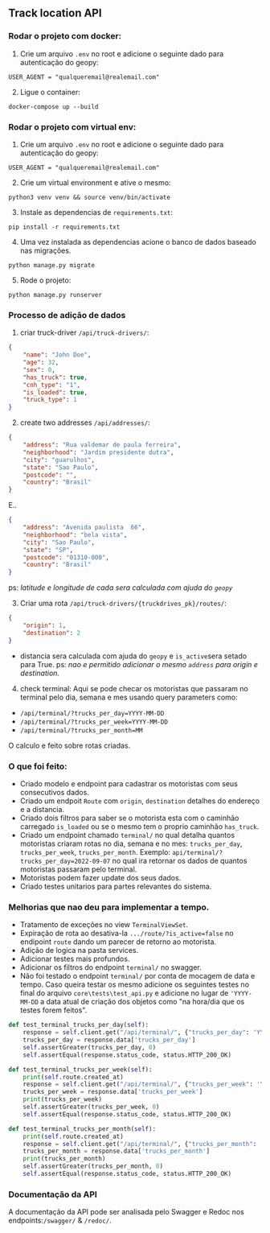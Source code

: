 ## Track location API

### Rodar o projeto com docker: 

1. Crie um arquivo `.env` no root e adicione o seguinte dado para autenticação do geopy:
```
USER_AGENT = "qualqueremail@realemail.com"
```

2. Ligue o container:
```
docker-compose up --build
```

### Rodar o projeto com virtual env:

1. Crie um arquivo `.env` no root e adicione o seguinte dado para autenticação do geopy:
```
USER_AGENT = "qualqueremail@realemail.com"
```
2. Crie um virtual environment e ative o mesmo:
```
python3 venv venv && source venv/bin/activate
```
3. Instale as dependencias de `requirements.txt`:
```
pip install -r requirements.txt
```
4. Uma vez instalada as dependencias acione o banco de dados baseado nas migrações.
```
python manage.py migrate
```
5. Rode o projeto:
```
python manage.py runserver
```

### Processo de adição de dados

1. criar truck-driver `/api/truck-drivers/`:
```JSON
{
    "name": "John Doe",
    "age": 32,
    "sex": 0,
    "has_truck": true,
    "cnh_type": "1",
    "is_loaded": true,
    "truck_type": 1
}
```
2. create two addresses `/api/addresses/`:
```JSON
{
    "address": "Rua valdemar de paula ferreira",
    "neighborhood": "Jardim presidente dutra",
    "city": "guarulhos",
    "state": "Sao Paulo",
    "postcode": "",
    "country": "Brasil"
}
```
E..
```JSON
{
    "address": "Avenida paulista  66",
    "neighborhood": "bela vista",
    "city": "Sao Paulo",
    "state": "SP",
    "postcode": "01310-000",
    "country": "Brasil"
}
```
ps: *latitude e longitude de cada sera calculada com ajuda do `geopy`*

3. Criar uma rota `/api/truck-drivers/{truckdrives_pk}/routes/`:
```JSON
{
    "origin": 1,
    "destination": 2
}
```
- distancia sera calculada com ajuda do `geopy` e `is_active`sera setado para True.
ps: *nao e permitido adicionar o mesmo `address` para origin e destination.*

4. check terminal:
Aqui se pode checar os motoristas que passaram no terminal pelo dia, semana e mes usando query parameters como:

- `/api/terminal/?trucks_per_day=YYYY-MM-DD`
- `/api/terminal/?trucks_per_week=YYYY-MM-DD`
- `/api/terminal/?trucks_per_month=MM`

O calculo e feito sobre rotas criadas.


### O que foi feito:
- Criado modelo e endpoint para cadastrar os motoristas com seus consecutivos dados.
- Criado um endpoit `Route` com `origin`, `destination` detalhes do endereço e a distancia.
- Criado dois filtros para saber se o motorista esta com o caminhão carregado `is_loaded` ou se o mesmo tem o proprio caminhão `has_truck`.
- Criado um endpoint chamado `terminal/` no qual detalha quantos motoristas criaram rotas no dia, semana e no mes: `trucks_per_day`, `trucks_per_week`, `trucks_per_month`. 
Exemplo: `api/terminal/?trucks_per_day=2022-09-07` no qual ira retornar os dados de quantos motoristas passaram pelo terminal.
- Motoristas podem fazer update dos seus dados.
- Criado testes unitarios para partes relevantes do sistema.

### Melhorias que nao deu para implementar a tempo.
- Tratamento de exceções no view `TerminalViewSet`.
- Expiração de rota ao desativa-la `.../route/?is_active=false` no endipoint `route` dando um parecer de retorno ao motorista.
- Adição de logica na pasta services.
- Adicionar testes mais profundos.
- Adicionar os filtros do endpoint `terminal/` no swagger.
- Não foi testado o endpoint `terminal/` por conta de mocagem de data e tempo. Caso queira testar os mesmo adicione os seguintes testes no final do arquivo `core\tests\test_api.py` e adicione no lugar de `'YYYY-MM-DD` a data atual de criação dos objetos como "na hora/dia que os testes forem feitos".

```python 
def test_terminal_trucks_per_day(self):
    response = self.client.get("/api/terminal/", {"trucks_per_day": 'YYYY-MM-DD'})
    trucks_per_day = response.data['trucks_per_day']
    self.assertGreater(trucks_per_day, 0)
    self.assertEqual(response.status_code, status.HTTP_200_OK)

def test_terminal_trucks_per_week(self):
    print(self.route.created_at)
    response = self.client.get("/api/terminal/", {"trucks_per_week": 'YYYY-MM-DD'})
    trucks_per_week = response.data['trucks_per_week']
    print(trucks_per_week)
    self.assertGreater(trucks_per_week, 0)
    self.assertEqual(response.status_code, status.HTTP_200_OK)

def test_terminal_trucks_per_month(self):
    print(self.route.created_at)
    response = self.client.get("/api/terminal/", {"trucks_per_month": 'MM'})
    trucks_per_month = response.data['trucks_per_month']
    print(trucks_per_month)
    self.assertGreater(trucks_per_month, 0)
    self.assertEqual(response.status_code, status.HTTP_200_OK)
```

### Documentação da API

A documentação da API pode ser analisada pelo Swagger e Redoc nos endpoints:`/swagger/` & `/redoc/`.
